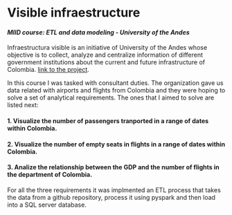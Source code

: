 # Visible infraestructure
#### ***MIID course: ETL and data modeling - University of the Andes***

Infraestructura visible is an initiative of University of the Andes whose objective is to collect, analyze and centralize information of different government institutions about the current and future infrastructure of Colombia. [link to the project](https://www.infraestructuravisible.org/).

In this course I was tasked with consultant duties. The organization gave us data related with airports and flights from Colombia and they were hoping to solve a set of analytical requirements. The ones that I aimed to solve are listed next:
  
  #### 1. Visualize the number of passengers tranported in a range of dates within Colombia.
  #### 2. Visualize the number of empty seats in flights in a range of dates within Colombia.  
  #### 3. Analize the relationship between the GDP and the number of flights in the department of Colombia. 
  
  
  For all the three requirements it was implmented an ETL process that takes the data from a github repository, process it using pyspark and then load into a SQL server database. 
 
